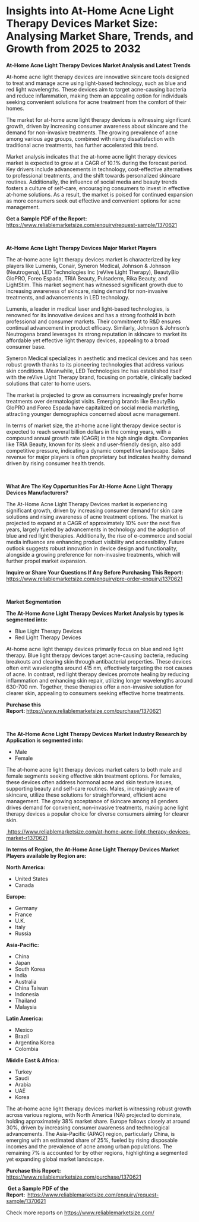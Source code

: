 <p><h1>Insights into At-Home Acne Light Therapy Devices Market Size: Analysing Market Share, Trends, and Growth from 2025 to 2032</h1></p><p><strong>At-Home Acne Light Therapy Devices Market Analysis and Latest Trends</strong></p>
<p><p>At-home acne light therapy devices are innovative skincare tools designed to treat and manage acne using light-based technology, such as blue and red light wavelengths. These devices aim to target acne-causing bacteria and reduce inflammation, making them an appealing option for individuals seeking convenient solutions for acne treatment from the comfort of their homes.</p><p>The market for at-home acne light therapy devices is witnessing significant growth, driven by increasing consumer awareness about skincare and the demand for non-invasive treatments. The growing prevalence of acne among various age groups, combined with rising dissatisfaction with traditional acne treatments, has further accelerated this trend.</p><p>Market analysis indicates that the at-home acne light therapy devices market is expected to grow at a CAGR of 10.1% during the forecast period. Key drivers include advancements in technology, cost-effective alternatives to professional treatments, and the shift towards personalized skincare routines. Additionally, the influence of social media and beauty trends fosters a culture of self-care, encouraging consumers to invest in effective at-home solutions. As a result, the market is poised for continued expansion as more consumers seek out effective and convenient options for acne management.</p></p>
<p><strong>Get a Sample PDF of the Report:&nbsp;</strong> <a href="https://www.reliablemarketsize.com/enquiry/request-sample/1370621?utm_campaign=3528&utm_medium=2&utm_source=Github&utm_content=ia&utm_term=22032025&utm_id=at-home-acne-light-therapy-devices">https://www.reliablemarketsize.com/enquiry/request-sample/1370621</a></p>
<p>&nbsp;</p>
<p><strong>At-Home Acne Light Therapy Devices Major Market Players</strong></p>
<p><p>The at-home acne light therapy devices market is characterized by key players like Lumenis, Conair, Syneron Medical, Johnson & Johnson (Neutrogena), LED Technologies Inc (reVive Light Therapy), BeautyBio GloPRO, Foreo Espada, TRIA Beauty, Pulsaderm, Rika Beauty, and LightStim. This market segment has witnessed significant growth due to increasing awareness of skincare, rising demand for non-invasive treatments, and advancements in LED technology.</p><p>Lumenis, a leader in medical laser and light-based technologies, is renowned for its innovative devices and has a strong foothold in both professional and consumer markets. Their commitment to R&D ensures continual advancement in product efficacy. Similarly, Johnson & Johnson’s Neutrogena brand leverages its strong reputation in skincare to market its affordable yet effective light therapy devices, appealing to a broad consumer base.</p><p>Syneron Medical specializes in aesthetic and medical devices and has seen robust growth thanks to its pioneering technologies that address various skin conditions. Meanwhile, LED Technologies Inc has established itself with the reVive Light Therapy brand, focusing on portable, clinically backed solutions that cater to home users.</p><p>The market is projected to grow as consumers increasingly prefer home treatments over dermatologist visits. Emerging brands like BeautyBio GloPRO and Foreo Espada have capitalized on social media marketing, attracting younger demographics concerned about acne management.</p><p>In terms of market size, the at-home acne light therapy device sector is expected to reach several billion dollars in the coming years, with a compound annual growth rate (CAGR) in the high single digits. Companies like TRIA Beauty, known for its sleek and user-friendly design, also add competitive pressure, indicating a dynamic competitive landscape. Sales revenue for major players is often proprietary but indicates healthy demand driven by rising consumer health trends.</p></p>
<p>&nbsp;</p>
<p><strong>What Are The Key Opportunities For At-Home Acne Light Therapy Devices Manufacturers?</strong></p>
<p><p>The At-Home Acne Light Therapy Devices market is experiencing significant growth, driven by increasing consumer demand for skin care solutions and rising awareness of acne treatment options. The market is projected to expand at a CAGR of approximately 10% over the next five years, largely fueled by advancements in technology and the adoption of blue and red light therapies. Additionally, the rise of e-commerce and social media influence are enhancing product visibility and accessibility. Future outlook suggests robust innovation in device design and functionality, alongside a growing preference for non-invasive treatments, which will further propel market expansion.</p></p>
<p><strong>Inquire or Share Your Questions If Any Before Purchasing This Report:</strong> <a href="https://www.reliablemarketsize.com/enquiry/pre-order-enquiry/1370621?utm_campaign=3528&utm_medium=2&utm_source=Github&utm_content=ia&utm_term=22032025&utm_id=at-home-acne-light-therapy-devices">https://www.reliablemarketsize.com/enquiry/pre-order-enquiry/1370621</a></p>
<p>&nbsp;</p>
<p><strong>Market Segmentation</strong></p>
<p><strong>The At-Home Acne Light Therapy Devices Market Analysis by types is segmented into:</strong></p>
<p><ul><li>Blue Light Therapy Devices</li><li>Red Light Therapy Devices</li></ul></p>
<p><p>At-home acne light therapy devices primarily focus on blue and red light therapy. Blue light therapy devices target acne-causing bacteria, reducing breakouts and clearing skin through antibacterial properties. These devices often emit wavelengths around 415 nm, effectively targeting the root causes of acne. In contrast, red light therapy devices promote healing by reducing inflammation and enhancing skin repair, utilizing longer wavelengths around 630-700 nm. Together, these therapies offer a non-invasive solution for clearer skin, appealing to consumers seeking effective home treatments.</p></p>
<p><strong>Purchase this Report:&nbsp;</strong><a href="https://www.reliablemarketsize.com/purchase/1370621?utm_campaign=3528&utm_medium=2&utm_source=Github&utm_content=ia&utm_term=22032025&utm_id=at-home-acne-light-therapy-devices">https://www.reliablemarketsize.com/purchase/1370621</a></p>
<p>&nbsp;</p>
<p><strong>The At-Home Acne Light Therapy Devices Market Industry Research by Application is segmented into:</strong></p>
<p><ul><li>Male</li><li>Female</li></ul></p>
<p><p>The at-home acne light therapy devices market caters to both male and female segments seeking effective skin treatment options. For females, these devices often address hormonal acne and skin texture issues, supporting beauty and self-care routines. Males, increasingly aware of skincare, utilize these solutions for straightforward, efficient acne management. The growing acceptance of skincare among all genders drives demand for convenient, non-invasive treatments, making acne light therapy devices a popular choice for diverse consumers aiming for clearer skin.</p></p>
<p><a href="https://www.reliablemarketsize.com/at-home-acne-light-therapy-devices-market-r1370621?utm_campaign=3528&utm_medium=2&utm_source=Github&utm_content=ia&utm_term=22032025&utm_id=at-home-acne-light-therapy-devices">&nbsp;https://www.reliablemarketsize.com/at-home-acne-light-therapy-devices-market-r1370621</a></p>
<p><strong>In terms of Region, the At-Home Acne Light Therapy Devices Market Players available by Region are:</strong></p>
<p>
    <p> <strong> North America: </strong>
        <ul>
            <li>United States</li>
            <li>Canada</li>
        </ul>
        </p> 
    <p> <strong> Europe: </strong>
        <ul>
            <li>Germany</li>
            <li>France</li>
            <li>U.K.</li>
            <li>Italy</li>
            <li>Russia</li>
        </ul>
        </p> 
    <p> <strong> Asia-Pacific: </strong>
        <ul>
            <li>China</li>
            <li>Japan</li>
            <li>South Korea</li>
            <li>India</li>
            <li>Australia</li>
            <li>China Taiwan</li>
            <li>Indonesia</li>
            <li>Thailand</li>
            <li>Malaysia</li>
        </ul>
        </p> 
    <p> <strong> Latin America: </strong>
        <ul>
            <li>Mexico</li>
            <li>Brazil</li>
            <li>Argentina Korea</li>
            <li>Colombia</li>
        </ul>
        </p> 
    <p> <strong> Middle East & Africa: </strong>
        <ul>
            <li>Turkey</li>
            <li>Saudi</li>
            <li>Arabia</li>
            <li>UAE</li>
            <li>Korea</li>
        </ul>
    </p>
    </p>
<p><p>The at-home acne light therapy devices market is witnessing robust growth across various regions, with North America (NA) projected to dominate, holding approximately 38% market share. Europe follows closely at around 30%, driven by increasing consumer awareness and technological advancements. The Asia-Pacific (APAC) region, particularly China, is emerging with an estimated share of 25%, fueled by rising disposable incomes and the prevalence of acne among urban populations. The remaining 7% is accounted for by other regions, highlighting a segmented yet expanding global market landscape.</p></p>
<p><strong>Purchase this Report: </strong><a href="https://www.reliablemarketsize.com/purchase/1370621?utm_campaign=3528&utm_medium=2&utm_source=Github&utm_content=ia&utm_term=22032025&utm_id=at-home-acne-light-therapy-devices">https://www.reliablemarketsize.com/purchase/1370621</a></p>
<p>&nbsp;<strong>Get a Sample PDF of the Report:&nbsp;&nbsp;</strong><a href="https://www.reliablemarketsize.com/enquiry/request-sample/1370621?utm_campaign=3528&utm_medium=2&utm_source=Github&utm_content=ia&utm_term=22032025&utm_id=at-home-acne-light-therapy-devices">https://www.reliablemarketsize.com/enquiry/request-sample/1370621</a></p>
<p><strong></strong></p>
<p>Check more reports on <a href="https://www.reliablemarketsize.com/?utm_campaign=3528&utm_medium=2&utm_source=Github&utm_content=ia&utm_term=22032025&utm_id=at-home-acne-light-therapy-devices">https://www.reliablemarketsize.com/</a></p>